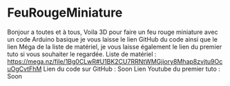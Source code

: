 # FeuRougeMiniature
Bonjour a toutes et à tous,  Voila 3D pour faire un feu rouge miniature avec un code Arduino basique je vous laisse le lien GitHub du code ainsi que le lien Méga de la liste de matériel, je vous laisse également le lien du premier tuto si vous souhaiter le regardée.  Liste de matériel : https://mega.nz/file/1Bg0CLwR#U1BK2CU7RRNtWMGjiory8Mhap8zvjtu9OcuOgCvtFhM  Lien du code sur GitHub :  Soon  Lien Youtube du premier tuto :  Soon
